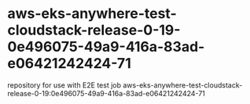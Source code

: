 # aws-eks-anywhere-test-cloudstack-release-0-19-0e496075-49a9-416a-83ad-e06421242424-71
repository for use with E2E test job aws-eks-anywhere-test-cloudstack-release-0-19:0e496075-49a9-416a-83ad-e06421242424-71
